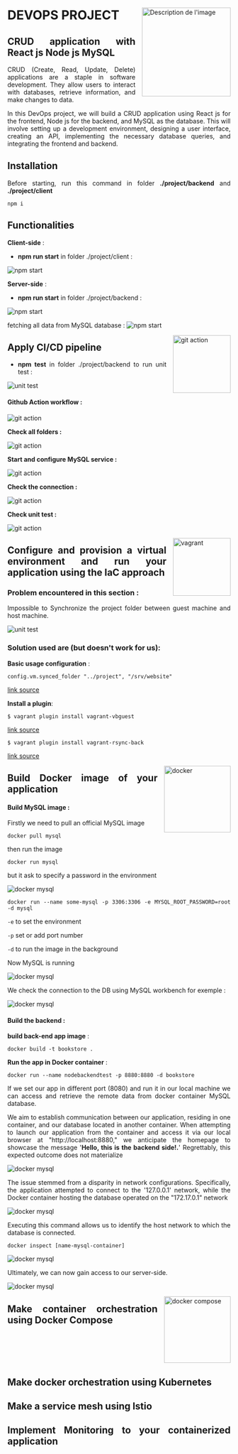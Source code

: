 <div style="text-align: justify"> 
<img src="https://i.ibb.co/W5WsGgQ/ECE-LOGO-2021-web.png" alt="Description de l'image" style="width:200px; float:right; margin-left:15px;">

# DEVOPS PROJECT

## CRUD application with React js Node js MySQL

CRUD (Create, Read, Update, Delete) applications are a staple in software development. They allow users to interact with databases, retrieve information, and make changes to data. 

In this DevOps project, we will build a CRUD application using React js for the frontend, Node js for the backend, and MySQL as the database. This will involve setting up a development environment, designing a user interface, creating an API, implementing the necessary database queries, and integrating the frontend and backend. 

## Installation

Before starting, run this command in folder **./project/backend** and **./project/client**
```
npm i
```


## Functionalities
**Client-side** :

- **npm run start** in folder ./project/client :

![npm start](https://i.ibb.co/1fgw49v/Capture-d-cran-2023-12-29-160842.png)

**Server-side** :

- **npm run start** in folder ./project/backend :

![npm start](https://i.ibb.co/prj4cGF/Capture-d-cran-2023-12-28-014352.png)

fetching all data from MySQL database :
![npm start](https://i.ibb.co/6DyV733/Capture-d-cran-2023-12-28-014438.png)

<img src="https://i.ibb.co/d0jp62j/Git-Hub-Actions.png" alt="git action" style="width:130px; float:right; margin-left:15px;">

## Apply CI/CD pipeline

- **npm test** in folder ./project/backend to run unit test :

![unit test](https://i.ibb.co/jf8rpCP/Capture-d-cran-2023-12-27-210056.png)

#### Github Action workflow :


![git action](https://i.ibb.co/th9hYR6/Capture-d-cran-2023-12-29-144616.png)

**Check all folders :**

![git action](https://i.ibb.co/pn3t4Pc/Capture-d-cran-2023-12-29-144744.png)

**Start and configure MySQL service :** 

![git action](https://i.ibb.co/9pL2HWJ/Capture-d-cran-2023-12-29-144803.png)

**Check the connection :**

![git action](https://i.ibb.co/CmKQqGv/Capture-d-cran-2023-12-29-144821.png)

**Check unit test :**

![git action](https://i.ibb.co/84ycVLT/Capture-d-cran-2023-12-29-144649.png)

<img src="https://i.ibb.co/YhkHh3Q/Hashi-Corp-Vagrant.png" alt="vagrant" style="width:130px; float:right; margin-left:15px;">

## Configure and provision a virtual environment and run your application using the IaC approach

### Problem encountered in this section :

Impossible to Synchronize the project folder between guest machine and host machine.

![unit test](https://i.ibb.co/G7zPMYJ/vagrant-rsync-problem.png)

### Solution used are (but doesn't work for us):

**Basic usage configuration** :
```
config.vm.synced_folder "../project", "/srv/website"
```
[link source](https://developer.hashicorp.com/vagrant/docs/synced-folders/basic_usage)

**Install a plugin**: 
```
$ vagrant plugin install vagrant-vbguest
```
[link source](https://www.dissmeyer.com/2020/02/11issue-with-centos-7-vagrant-boxes-on-windows-10/)

```
$ vagrant plugin install vagrant-rsync-back
```
[link source](https://github.com/smerrill/vagrant-rsync-back#vagrant-rsync-back)

<img src="https://i.ibb.co/br171mL/Docker.png" alt="docker" style="width:150px; float:right; margin-left:15px;">

## Build Docker image of your application

#### Build MySQL image :

Firstly we need to pull an official MySQL image

```
docker pull mysql
```
then run the image 

```
docker run mysql
```
but it ask to specify a password in the environment

![docker mysql](https://i.ibb.co/NFHRmyy/docker1.png)

```
docker run --name some-mysql -p 3306:3306 -e MYSQL_ROOT_PASSWORD=root -d mysql
```
`-e` to set the environment 

`-p` set or add port number

`-d` to run the image in the background

Now MySQL is running

![docker mysql](https://i.ibb.co/hFYFzXy/docker2.png)

We check the connection to the DB using MySQL workbench for exemple :

![docker mysql](https://i.ibb.co/L06hkW4/docker3.png)

#### Build the backend :

**build back-end app image** :

```
docker build -t bookstore .
```
**Run the app in Docker container** :

```
docker run --name nodebackendtest -p 8880:8880 -d bookstore
```

If we set our app in different port (8080) and run it in our local machine we can access and retrieve the remote data from docker container MySQL database.

We aim to establish communication between our application, residing in one container, and our database located in another container. When attempting to launch our application from the container and access it via our local browser at "http://localhost:8880," we anticipate the homepage to showcase the message '**Hello, this is the backend side!.**' Regrettably, this expected outcome does not materialize


![docker mysql](https://i.ibb.co/HY2zHCf/dockerproblem4.png)


The issue stemmed from a disparity in network configurations. Specifically, the application attempted to connect to the '127.0.0.1' network, while the Docker container hosting the database operated on the "172.17.0.1" network


![docker mysql](https://i.ibb.co/nPSM5y0/dockerproblem.png)

Executing this command allows us to identify the host network to which the database is connected.

```
docker inspect [name-mysql-container]
```
![docker mysql](https://i.ibb.co/ScDVXnY/dockerproblem2.png)

Ultimately, we can now gain access to our server-side.

![docker mysql](https://i.ibb.co/y8LRqHn/dockerproblem3.png)

<img src="https://i.ibb.co/br171mL/Docker.png" alt="docker compose" style="width:150px; float:right; margin-left:15px;">

## Make container orchestration using Docker Compose

<br>
<br>
<br>
<br>


## Make docker orchestration using Kubernetes

## Make a service mesh using Istio

## Implement Monitoring to your containerized application
</div>
